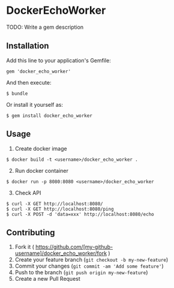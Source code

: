 # DockerEchoWorker

TODO: Write a gem description

## Installation

Add this line to your application's Gemfile:

    gem 'docker_echo_worker'

And then execute:

    $ bundle

Or install it yourself as:

    $ gem install docker_echo_worker

## Usage

1. Create docker image

```
$ docker build -t <username>/docker_echo_worker .
```

2. Run docker container

```
$ docker run -p 8080:8080 <username>/docker_echo_worker
```

3. Check API

```
$ curl -X GET http://localhost:8080/
$ curl -X GET http://localhost:8080/ping
$ curl -X POST -d 'data=xxx' http://localhost:8080/echo
```

## Contributing

1. Fork it ( https://github.com/[my-github-username]/docker_echo_worker/fork )
2. Create your feature branch (`git checkout -b my-new-feature`)
3. Commit your changes (`git commit -am 'Add some feature'`)
4. Push to the branch (`git push origin my-new-feature`)
5. Create a new Pull Request
